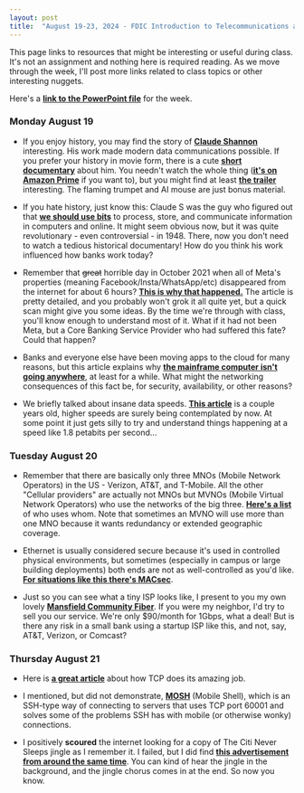 ```yaml
---
layout: post
title:  "August 19-23, 2024 - FDIC Introduction to Telecommunications and Networking"
---
```


This page links to resources that might be interesting or useful during class. It's not an assignment and nothing here is required reading. As we move through the week, I'll post more links related to class topics or other interesting nuggets.

Here's a [**link to the PowerPoint file**](https://class.hillvt.com/assets/ITT-2024-03-24.pptx) for the week.

### Monday August 19

- If you enjoy history, you may find the story of [**Claude Shannon**](https://www.historyofdatascience.com/claude-shannon/) interesting. His work made modern data communications possible. If you prefer your history in movie form, there is a cute [**short documentary**](https://thebitplayer.com/) about him. You needn't watch the whole thing ([**it's on Amazon Prime**](https://www.amazon.com/Bit-Player-John-Hutton/dp/B08D2TXKSX/ref=sr_1_1?crid=3E4Z8DHU6MWW9&keywords=bit+player+movie&qid=1670604926&sprefix=bit+player+movie%2Caps%2C266&sr=8-1) if you want to), but you might find at least [**the trailer**](https://www.youtube.com/watch?v=E3OldEtfBrE) interesting. The flaming trumpet and AI mouse are just bonus material.

- If you hate history, just know this: Claude S was the guy who figured out that [**we should use bits**](https://en.wikipedia.org/wiki/A_Mathematical_Theory_of_Communication) to process, store, and communicate information in computers and online. It might seem obvious now, but it was quite revolutionary - even controversial - in 1948. There, now you don't need to watch a tedious historical documentary! How do you think his work influenced how banks work today?

- Remember that ~~great~~ horrible day in October 2021 when all of Meta's properties (meaning Facebook/Insta/WhatsApp/etc) disappeared from the internet for about 6 hours? [**This is why that happened.**](https://blog.cloudflare.com/october-2021-facebook-outage/) The article is pretty detailed, and you probably won't grok it all quite yet, but a quick scan might give you some ideas. By the time we're through with class, you'll know enough to understand most of it. What if it had not been Meta, but a Core Banking Service Provider who had suffered this fate? Could that happen?

- Banks and everyone else have been moving apps to the cloud for many reasons, but this article explains why [**the mainframe computer isn't going anywhere**](https://arstechnica.com/information-technology/2023/07/the-ibm-mainframe-how-it-runs-and-why-it-survives/), at least for a while. What might the networking consequences of this fact be, for security, availability, or other reasons?

- We briefly talked about insane data speeds. [**This article**](https://www.zmescience.com/science/scientists-set-new-world-record-for-data-transfer-at-1-8-petabits-per-second-thats-twice-the-global-internet-traffic/) is a couple years old, higher speeds are surely being contemplated by now. At some point it just gets silly to try and understand things happening at a speed like 1.8 petabits per second...

### Tuesday August 20

- Remember that there are basically only three MNOs (Mobile Network Operators) in the US - Verizon, AT&T, and T-Mobile. All the other "Cellular providers" are actually not MNOs but MVNOs (Mobile Virtual Network Operators) who use the networks of the big three. [**Here's a list**](https://en.wikipedia.org/wiki/List_of_mobile_virtual_network_operators_in_the_United_States) of who uses whom. Note that sometimes an MVNO will use more than one MNO because it wants redundancy or extended geographic coverage.

- Ethernet is usually considered secure because it's used in controlled physical environments, but sometimes (especially in campus or large building deployments) both ends are not as well-controlled as you'd like. [**For situations like this there's MACsec**](https://nilesecure.com/network-security/what-is-macsec).

- Just so you can see what a tiny ISP looks like, I present to you my own lovely [**Mansfield Community Fiber**](https://mcfibervt.com). If you were my neighbor, I'd try to sell you our service. We're only $90/month for 1Gbps, what a deal! But is there any risk in a small bank using a startup ISP like this, and not, say, AT&T, Verizon, or Comcast?

### Thursday August 21

- Here is [**a great article**](https://sookocheff.com/post/networking/how-does-tcp-work/) about how TCP does its amazing job.

- I mentioned, but did not demonstrate, [**MOSH**](https://mosh.org/) (Mobile Shell), which is an SSH-type way of connecting to servers that uses TCP port 60001 and solves some of the problems SSH has with mobile (or otherwise wonky) connections.

- I positively **scoured** the internet looking for a copy of The Citi Never Sleeps jingle as I remember it. I failed, but I did find [**this advertisement from around the same time**](https://www.youtube.com/watch?v=Fw7OjDQyYoE). You can kind of hear the jingle in the background, and the jingle chorus comes in at the end. So now you know. 
